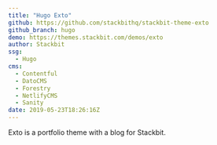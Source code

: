 ```yaml
---
title: "Hugo Exto"
github: https://github.com/stackbithq/stackbit-theme-exto
github_branch: hugo
demo: https://themes.stackbit.com/demos/exto
author: Stackbit
ssg:
  - Hugo
cms:
  - Contentful
  - DatoCMS
  - Forestry
  - NetlifyCMS
  - Sanity
date: 2019-05-23T18:26:16Z
---
```


Exto is a portfolio theme with a blog for Stackbit.